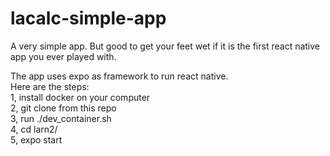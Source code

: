 # lacalc-simple-app
A very simple app. But good to get your feet wet if it is the first react native app you ever played with.

The app uses expo as framework to run react native.<br>
Here are the steps:<br>
1, install docker on your computer<br>
2, git clone from this repo<br>
3, run ./dev_container.sh<br>
4, cd larn2/ <br>
5, expo start<br>
<You have app being served from your computer>
